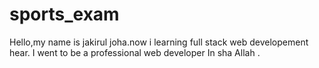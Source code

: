 # sports_exam
Hello,my name is jakirul joha.now i learning full stack web developement hear. I went to be a professional web developer In sha Allah .
